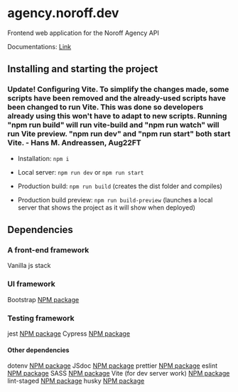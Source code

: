 # agency.noroff.dev

Frontend web application for the Noroff Agency API

Documentations: [Link](./documentation/)

## Installing and starting the project

### Update! Configuring Vite. To simplify the changes made, some scripts have been removed and the already-used scripts have been changed to run Vite. This was done so developers already using this won't have to adapt to new scripts. Running "npm run build" will run vite-build and "npm run watch" will run Vite preview. "npm run dev" and "npm run start" both start Vite. - Hans M. Andreassen, Aug22FT

- Installation: `npm i`

- Local server: `npm run dev` or `npm run start`

- Production build: `npm run build` (creates the dist folder and compiles)

- Production build preview: `npm run build-preview` (launches a local server that shows the project as it will show when deployed)

## Dependencies

### A front-end framework

Vanilla js stack

### UI framework

Bootstrap [NPM package](https://www.npmjs.com/package/bootstrap)

### Testing framework

jest [NPM package](https://www.npmjs.com/package/jest)
Cypress [NPM package](https://www.npmjs.com/package/cypress)

#### Other dependencies

dotenv [NPM package](https://www.npmjs.com/package/dotenv)
JSdoc [NPM package](https://www.npmjs.com/package/jsdoc)
prettier [NPM package](https://www.npmjs.com/package/prettier)
eslint [NPM package](https://www.npmjs.com/package/eslint)
SASS [NPM package](https://www.npmjs.com/package/sass)
Vite (for dev server work) [NPM package](https://www.npmjs.com/package/vite)
lint-staged [NPM package](https://www.npmjs.com/package/lint-staged)
husky [NPM package](https://www.npmjs.com/package/husky)
